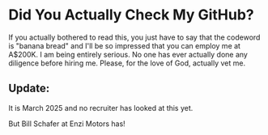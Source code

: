 # Did You Actually Check My GitHub?

If you actually bothered to read this, you just have to say that the codeword is "banana bread" and I'll be so impressed that you can employ me at A$200K. I am being entirely serious. No one has ever actually done any diligence before hiring me. Please, for the love of God, actually vet me.

## Update:

It is March 2025 and no recruiter has looked at this yet.

But Bill Schafer at Enzi Motors has!
